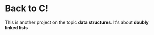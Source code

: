 # Back to C!
This is another project on the topic **data structures**.
It's about **doubly linked lists**
